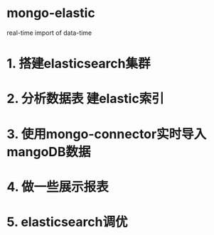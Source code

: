# mongo-elastic
real-time import of data-time


# 1. 搭建elasticsearch集群




# 2. 分析数据表 建elastic索引




# 3. 使用mongo-connector实时导入mangoDB数据





# 4. 做一些展示报表




# 5. elasticsearch调优
